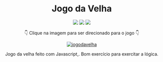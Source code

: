 <div align=center>

# Jogo da Velha
 
 <img src="https://img.shields.io/badge/-HTML-orange?style=for-the-badge&logo=html5">
<img src="https://img.shields.io/badge/-CSS-blue?style=for-the-badge&logo=css3">
<img src="https://img.shields.io/badge/-JAVASCRIPT-yellow?style=for-the-badge&logo=javascript">
 
 👇 Clique na imagem para ser direcionado para o jogo 👇
 
 [![jogodavelha](https://user-images.githubusercontent.com/80923539/135345158-b49e1017-14fc-4a56-92e6-f227413afbb4.jpg)](https://nanepifanio.github.io/Jogo-da-Velha/)

 Jogo da velha feito com Javascript,. Bom exercício para exercitar a lógica.
 
 </div>

